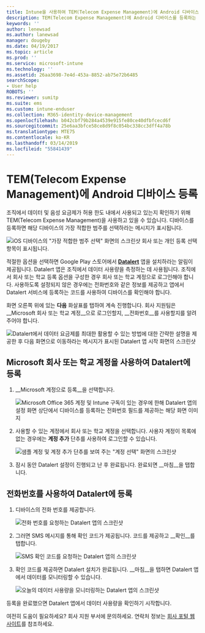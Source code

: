 ```yaml
---
title: Intune을 사용하여 TEM(Telecom Expense Management)에 Android 디바이스 등록
description: TEM(Telecom Expense Management)에 Android 디바이스를 등록하는 방법에 대해 알아봅니다.
keywords: ''
author: lenewsad
ms.author: lanewsad
manager: dougeby
ms.date: 04/19/2017
ms.topic: article
ms.prod: ''
ms.service: microsoft-intune
ms.technology: ''
ms.assetid: 26aa3698-7e4d-453a-8852-ab75e72b6485
searchScope:
- User help
ROBOTS: ''
ms.reviewer: sumitp
ms.suite: ems
ms.custom: intune-enduser
ms.collection: M365-identity-device-management
ms.openlocfilehash: b042cbf79b284a4539e915fe80ce40dfbfcecd6f
ms.sourcegitcommit: 25e6aa3bfce58ce8d9f8c054bc338cc3dff4a78b
ms.translationtype: MTE75
ms.contentlocale: ko-KR
ms.lasthandoff: 03/14/2019
ms.locfileid: "55841439"
---
```

# <a name="enroll-your-android-device-in-telecom-expense-management"></a>TEM(Telecom Expense Management)에 Android 디바이스 등록

조직에서 데이터 및 음성 요금제가 허용 한도 내에서 사용되고 있는지 확인하기 위해 TEM(Telecom Expense Management)을 사용하고 있을 수 있습니다. 디바이스를 등록하면 해당 디바이스의 가장 적합한 범주를 선택하라는 메시지가 표시됩니다.

![iOS 디바이스의 "가장 적합한 범주 선택" 화면의 스크린샷 회사 또는 개인 등록 선택 항목이 표시됩니다.](./media/and-enroll-11-tem-select-best-category.png)

적절한 옵션을 선택하면 Google Play 스토어에서 [__Datalert__](https://play.google.com/store/apps/details?id=fr.memobox.databox) 앱을 설치하라는 알림이 제공됩니다. Datalert 앱은 조직에서 데이터 사용량을 측정하는 데 사용됩니다. 조직에서 회사 또는 학교 등록 옵션을 구성한 경우 회사 또는 학교 계정으로 로그인해야 합니다. 사용하도록 설정되지 않은 경우에는 전화번호와 같은 정보를 제공하고 앱에서 Datalert 서비스에 등록하는 코드를 사용하여 디바이스를 확인해야 합니다.

화면 오른쪽 위에 있는 __다음__ 화살표를 탭하여 계속 진행합니다. 회사 지원팀은 __Microsoft 회사 또는 학교 계정__으로 로그인할지, __전화번호__를 사용할지를 알려 주어야 합니다.

  ![Datalert에서 데이터 요금제를 최대한 활용할 수 있는 방법에 대한 간략한 설명을 제공한 후 다음 화면으로 이동하라는 메시지가 표시된 Datalert 앱 시작 화면의 스크린샷](./media/and-enroll-12-tem-datalert-setup.png)

## <a name="enroll-into-datalert-using-your-microsoft-work-or-school-account"></a>Microsoft 회사 또는 학교 계정을 사용하여 Datalert에 등록

1. __Microsoft 계정으로 등록__을 선택합니다.

   ![Microsoft Office 365 계정 및 Intune 구독이 있는 경우에 한해 Datalert 앱의 설정 화면 상단에서 디바이스를 등록하는 전화번호 필드를 제공하는 해당 화면 이미지](./media/and-enroll-12a-tem-datalert-enroll-msft-account.png)

2. 사용할 수 있는 계정에서 회사 또는 학교 계정을 선택합니다. 사용자 계정이 목록에 없는 경우에는 **계정 추가** 단추를 사용하여 로그인할 수 있습니다.

   ![샘플 계정 및 계정 추가 단추를 보여 주는 "계정 선택" 화면의 스크린샷](./media/and-enroll-12b-tem-datalert-enroll-select-msft-account.png)

3. 잠시 동안 Datalert 설정이 진행되고 난 후 완료됩니다. 완료되면 __마침__을 탭합니다.

## <a name="enroll-into-datalert-using-your-phone-number"></a>전화번호를 사용하여 Datalert에 등록

1. 디바이스의 전화 번호를 제공합니다.

   ![전화 번호를 요청하는 Datalert 앱의 스크린샷](./media/and-enroll-13-tem-datalert-phone-number.png)

2. 그러면 SMS 메시지를 통해 확인 코드가 제공됩니다. 코드를 제공하고 __확인__를 탭합니다.

   ![SMS 확인 코드를 요청하는 Datalert 앱의 스크린샷](./media/and-enroll-14-tem-datalert-sms.png)

3. 확인 코드를 제공하면 Datalert 설치가 완료됩니다. __마침__을 탭하면 Datalert 앱에서 데이터를 모니터링할 수 있습니다.

   ![오늘의 데이터 사용량을 모니터링하는 Datalert 앱의 스크린샷](./media/and-enroll-15-tem-datalert-monitoring-active.png)

등록을 완료했으면 Datalert 앱에서 데이터 사용량을 확인하기 시작합니다.

여전히 도움이 필요하세요? 회사 지원 부서에 문의하세요. 연락처 정보는 [회사 포털 웹 사이트](https://go.microsoft.com/fwlink/?linkid=2010980)를 참조하세요.
